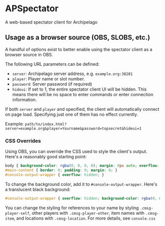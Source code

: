 # APSpectator
A web-based spectator client for Archipelago

## Usage as a browser source (OBS, SLOBS, etc.)

A handful of options exist to better enable using the spectator client as a
browser source in OBS.

The following URL parameters can be defined:

- `server`: Archipelago server address, e.g. `example.org:38281`
- `player`: Player name or slot number.
- `password`: Server password (if required)
- `hideui`: If set to 1, the entire spectator client UI will be hidden.  This means there will be no space to enter commands or enter connection information.

If both `server` and `player` and specified, the client will automatically
connect on page load.  Specifying just one of them has no effect currently.

Example: `path/to/index.html?server=example.org&player=Yourname&password=topsecret&hideui=1`

### CSS Overrides

Using OBS, you can override the CSS used to style the client's output.  Here's a reasonably good starting point:

```css
body { background-color: rgba(0, 0, 0, 0); margin: 0px auto; overflow: hidden; }
#main-content { border: 0; padding: 0; margin: 0; }
#console-output-wrapper { overflow: hidden; }
```

To change the background color, add it to `#console-output-wrapper`.  Here's a translucent black background:

```css
#console-output-wrapper { overflow: hidden; background-color: rgba(0, 0, 0, 75%); }
```

You can change the styling for references to your name by styling `.cmsg-player-self`, other players with `.cmsg-player-other`, item names with `.cmsg-item`, and locations with `.cmsg-location`.  For more details, see `console.css`
